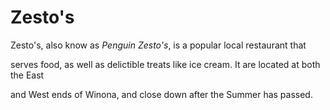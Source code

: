 # Zesto's

Zesto's, also know as *Penguin Zesto's*, is a popular local restaurant that 

serves food, as well as delictible treats like ice cream. It are located at both the East

and West ends of Winona, and close down after the Summer has passed.
